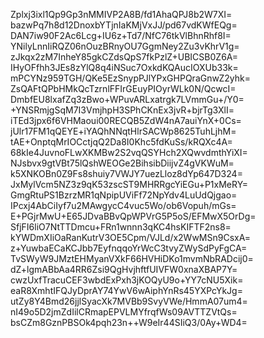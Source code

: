Zplxj3ixl1Qp9Gp3nMMIVP2A8B/fd1AhaQPJ8b2W7XI=
bazwPq7h8d12DnoxbYTjnIaKMjVxJJ/pd67vdKWfEQg=
DAN7iw90F2Ac6Lcg+IU6z+Td7/NfC76tkVlBhnRhf8I=
YNilyLnnIiRQZ06nOuzBRnyOU7GgmNey2Zu3vKhrV1g=
zJkqx2zM7InheY85gkCZdsQpS7fkPzlZ+UBICSB0Z6A=
IHyOFfhh3JEs8zYlQ8q4iNSuc7OxkdKQAucIOXUb33k=
mPCYNz959TGH/QKe5EzSnypPJlYPxGHPQraGnwZ2yhk=
ZsQAFtQPbHMkQcTzrnlFFIrGEuyPIOyrWLk0N/QcwcI=
DmbfEU8lxafZq3zBwo+WPuvARLxatrgk7LVmmGu+/Y0=
+YNSRmjgSqM7I3VmjhpH3SPhCKnEx3jvR+bjrTg3XlI=
iTEd3jpx6f6VHMaoui00RECQB5ZdW4nA7auiYnX+0Cs=
jUlr17FM1qQEYE+iYAQhNNqtHlrSACWp8625TuhLjhM=
tAE+OnptqMrIOCctjqQ2Da8I0Khc5fdKuSs/kRQXc4A=
68kIe4JuvnoFLwXKMBw2S2vqQSYHch2XQwvdmthYiXI=
NJsbvx9gtVBt75lQshWEOGe2BihsibDiijvZ4gVKWuM=
k5XNKOBn0Z9Fs8shuiy7VWJY7uezLloz8dYp647D324=
JxMylVcm5NZ3z9qK53zscST9MHRRgcYiEGu+P1xMeRY=
GmgRtuPS1BzrzMR1qNpipUViFf72NpYdv4LuUdQjgao=
IPcxj4AbCiIyf7u2MAwgycC4vuc5Wo/ob6Vopuh/mGs=
E+PGjrMwU+E65JDvaBBvQpWPVrG5P5oS/EFMwX5OrDg=
SfjFI6liO7NtTTDmcu+FRn1wnnn3qKC4hsKIFTF2ns8=
kYWDmXIiOaRanKutrV3OE5Cpm/VJLd/x2WwMSn9CsxA=
z+YuwbaECaKCJbb7EyfnqqoYrWcC3tvyZWySdPyFgCA=
TvSWyW9JMztEHMyanVXkF66HVHiDKo1mvmNbRADcij0=
dZ+lgmABbAa4RR6Zsi9QgHvjhftfUIVFW0xnaXBAP7Y=
cwzUxfTracuCEF3wbdExPxh3jKOQyU9o+YY7cNU5Xik=
eaR8XmhtIFQJyDprAY74YwV6wAiphYnRs45YXPcYkJg=
utZy8Y4Bmd26jjlSyacXk7MVBb9SvyVWe/HmmA07um4=
nI49o5D2jmZdIilCRmapEPVLMYfrqfWs09AVTTZVtQs=
bsCZm8GznPBSOk4pqh23n++W9eIr44SIiQ3/0Ay+WD4=

